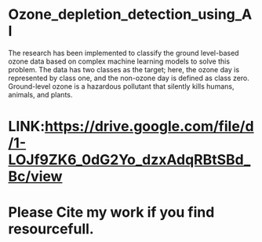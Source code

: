 # Ozone_depletion_detection_using_AI
The research has been implemented to classify the ground level-based ozone data based on complex machine learning models to solve this problem. The data has two classes as the target; here, the ozone day is represented by class one, and the non-ozone day is defined as class zero. Ground-level ozone is a hazardous pollutant that silently kills humans, animals, and plants.
# LINK:https://drive.google.com/file/d/1-LOJf9ZK6_0dG2Yo_dzxAdqRBtSBd_Bc/view
# Please Cite my work if you find resourcefull.
